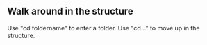 Walk around in the structure
------------------------

Use "cd foldername" to enter a folder.
Use "cd .." to move up in the structure.
